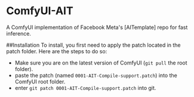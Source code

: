 # ComfyUI-AIT
A ComfyUI implementation of Facebook Meta's [AITemplate] repo for fast inference.

##Installation
To install, you first need to apply the patch located in the patch folder. Here are the steps to do so: 
  - Make sure you are on the latest version of ComfyUI (`git pull` the root folder).
  - paste the patch (named `0001-AIT-Compile-support.patch`) into the ComfyUI root folder.
  - enter `git patch 0001-AIT-Compile-support.patch` into git.

